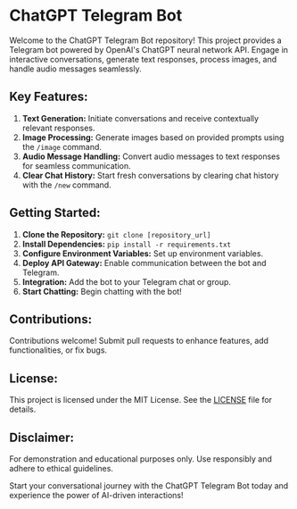 # ChatGPT Telegram Bot

Welcome to the ChatGPT Telegram Bot repository! This project provides a Telegram bot powered by OpenAI's ChatGPT neural network API. Engage in interactive conversations, generate text responses, process images, and handle audio messages seamlessly.

## Key Features:

1. **Text Generation:** Initiate conversations and receive contextually relevant responses.
2. **Image Processing:** Generate images based on provided prompts using the `/image` command.
3. **Audio Message Handling:** Convert audio messages to text responses for seamless communication.
4. **Clear Chat History:** Start fresh conversations by clearing chat history with the `/new` command.

## Getting Started:

1. **Clone the Repository:** `git clone [repository_url]`
2. **Install Dependencies:** `pip install -r requirements.txt`
3. **Configure Environment Variables:** Set up environment variables.
4. **Deploy API Gateway:** Enable communication between the bot and Telegram.
5. **Integration:** Add the bot to your Telegram chat or group.
6. **Start Chatting:** Begin chatting with the bot!

## Contributions:

Contributions welcome! Submit pull requests to enhance features, add functionalities, or fix bugs.

## License:

This project is licensed under the MIT License. See the [LICENSE](LICENSE) file for details.

## Disclaimer:

For demonstration and educational purposes only. Use responsibly and adhere to ethical guidelines.

Start your conversational journey with the ChatGPT Telegram Bot today and experience the power of AI-driven interactions!
